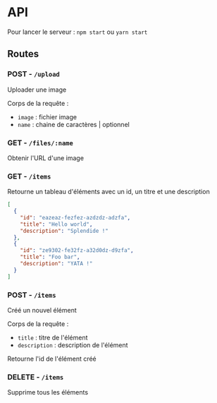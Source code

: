 # API

Pour lancer le serveur : `npm start` ou `yarn start`

## Routes

### POST - `/upload`

Uploader une image

Corps de la requête :

- `image` : fichier image
- `name` : chaine de caractères | optionnel

### GET - `/files/:name`

Obtenir l'URL d'une image

### GET - `/items`

Retourne un tableau d'éléments avec un id, un titre et une description

```json
[
  {
    "id": "eazeaz-fezfez-azdzdz-adzfa",
    "title": "Hello world",
    "description": "Splendide !"
  },
  {
    "id": "ze9302-fe32fz-a32d0dz-d9zfa",
    "title": "Foo bar",
    "description": "YATA !"
  }
]
```

### POST - `/items`

Créé un nouvel élément

Corps de la requête :

- `title` : titre de l'élément
- `description` : description de l'élément

Retourne l'id de l'élément créé

### DELETE - `/items`

Supprime tous les éléments
